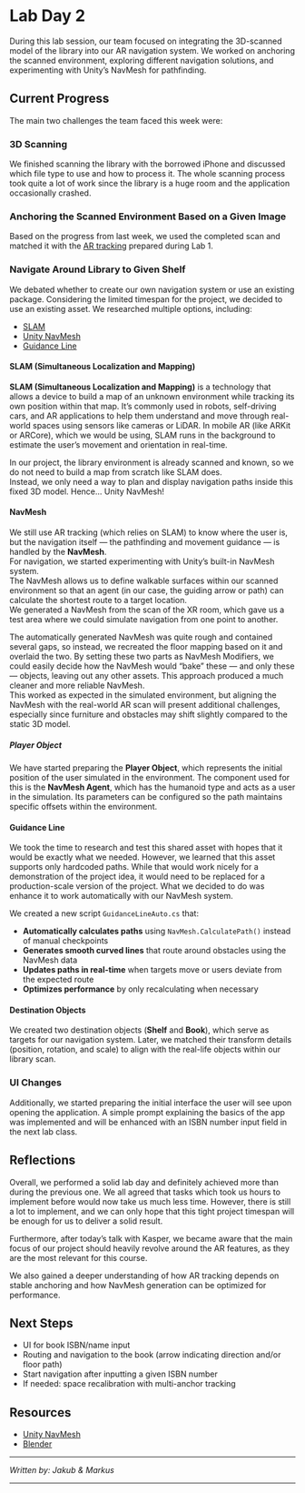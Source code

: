 # Lab Day 2

During this lab session, our team focused on integrating the 3D-scanned model of the library into our AR navigation system. We worked on anchoring the scanned environment, exploring different navigation solutions, and experimenting with Unity’s NavMesh for pathfinding.

## Current Progress

The main two challenges the team faced this week were:

### 3D Scanning

We finished scanning the library with the borrowed iPhone and discussed which file type to use and how to process it. The whole scanning process took quite a lot of work since the library is a huge room and the application occasionally crashed.

### Anchoring the Scanned Environment Based on a Given Image

Based on the progress from last week, we used the completed scan and matched it with the [AR tracking](./lab_1.md/#ar-tracking) prepared during Lab 1.

### Navigate Around Library to Given Shelf

We debated whether to create our own navigation system or use an existing package. Considering the limited timespan for the project, we decided to use an existing asset. We researched multiple options, including:

- [SLAM](https://community.arm.com/arm-community-blogs/b/mobile-graphics-and-gaming-blog/posts/indoor-real-time-navigation-with-slam-on-your-mobile)
- [Unity NavMesh](https://learn.unity.com/tutorial/unity-navmesh#5c7f8528edbc2a002053b498)
- [Guidance Line](https://assetstore.unity.com/packages/tools/game-toolkits/guidance-line-303873)

#### SLAM (Simultaneous Localization and Mapping)

**SLAM (Simultaneous Localization and Mapping)** is a technology that allows a device to build a map of an unknown environment while tracking its own position within that map. It’s commonly used in robots, self-driving cars, and AR applications to help them understand and move through real-world spaces using sensors like cameras or LiDAR. In mobile AR (like ARKit or ARCore), which we would be using, SLAM runs in the background to estimate the user’s movement and orientation in real-time.

In our project, the library environment is already scanned and known, so we do not need to build a map from scratch like SLAM does.  
Instead, we only need a way to plan and display navigation paths inside this fixed 3D model. Hence... Unity NavMesh!

#### NavMesh

We still use AR tracking (which relies on SLAM) to know where the user is, but the navigation itself — the pathfinding and movement guidance — is handled by the **NavMesh**.  
For navigation, we started experimenting with Unity’s built-in NavMesh system.  
The NavMesh allows us to define walkable surfaces within our scanned environment so that an agent (in our case, the guiding arrow or path) can calculate the shortest route to a target location.  
We generated a NavMesh from the scan of the XR room, which gave us a test area where we could simulate navigation from one point to another.

The automatically generated NavMesh was quite rough and contained several gaps, so instead, we recreated the floor mapping based on it and overlaid the two. By setting these two parts as NavMesh Modifiers, we could easily decide how the NavMesh would “bake” these — and only these — objects, leaving out any other assets. This approach produced a much cleaner and more reliable NavMesh.  
This worked as expected in the simulated environment, but aligning the NavMesh with the real-world AR scan will present additional challenges, especially since furniture and obstacles may shift slightly compared to the static 3D model.

##### Player Object

We have started preparing the **Player Object**, which represents the initial position of the user simulated in the environment. The component used for this is the **NavMesh Agent**, which has the humanoid type and acts as a user in the simulation. Its parameters can be configured so the path maintains specific offsets within the environment.

#### Guidance Line

We took the time to research and test this shared asset with hopes that it would be exactly what we needed. However, we learned that this asset supports only hardcoded paths. While that would work nicely for a demonstration of the project idea, it would need to be replaced for a production-scale version of the project. What we decided to do was enhance it to work automatically with our NavMesh system.

We created a new script `GuidanceLineAuto.cs` that:

- **Automatically calculates paths** using `NavMesh.CalculatePath()` instead of manual checkpoints
- **Generates smooth curved lines** that route around obstacles using the NavMesh data
- **Updates paths in real-time** when targets move or users deviate from the expected route
- **Optimizes performance** by only recalculating when necessary

#### Destination Objects

We created two destination objects (**Shelf** and **Book**), which serve as targets for our navigation system. Later, we matched their transform details (position, rotation, and scale) to align with the real-life objects within our library scan.

### UI Changes

Additionally, we started preparing the initial interface the user will see upon opening the application. A simple prompt explaining the basics of the app was implemented and will be enhanced with an ISBN number input field in the next lab class.

## Reflections

Overall, we performed a solid lab day and definitely achieved more than during the previous one. We all agreed that tasks which took us hours to implement before would now take us much less time. However, there is still a lot to implement, and we can only hope that this tight project timespan will be enough for us to deliver a solid result.

Furthermore, after today’s talk with Kasper, we became aware that the main focus of our project should heavily revolve around the AR features, as they are the most relevant for this course.

We also gained a deeper understanding of how AR tracking depends on stable anchoring and how NavMesh generation can be optimized for performance.

## Next Steps

- UI for book ISBN/name input
- Routing and navigation to the book (arrow indicating direction and/or floor path)
- Start navigation after inputting a given ISBN number
- If needed: space recalibration with multi-anchor tracking

## Resources

- [Unity NavMesh](https://learn.unity.com/tutorial/unity-navmesh)
- [Blender](https://www.blender.org/)

---

_Written by: Jakub & Markus_

---
